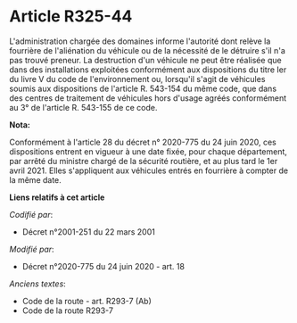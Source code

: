 # Article R325-44

L'administration chargée des domaines informe l'autorité dont relève la fourrière de l'aliénation du véhicule ou de la
nécessité de le détruire s'il n'a pas trouvé preneur. La destruction d'un véhicule ne peut être réalisée que dans des
installations exploitées conformément aux dispositions du titre Ier du livre V du code de l'environnement ou, lorsqu'il
s'agit de véhicules soumis aux dispositions de l'article R. 543-154 du même code, que dans des centres de traitement de
véhicules hors d'usage agréés conformément au 3° de l'article R. 543-155 de ce code.

**Nota:**

Conformément à l'article 28 du décret n° 2020-775 du 24 juin 2020, ces dispositions entrent en vigueur à une date fixée, pour
chaque département, par arrêté du ministre chargé de la sécurité routière, et au plus tard le 1er avril 2021. Elles
s'appliquent aux véhicules entrés en fourrière à compter de la même date.

**Liens relatifs à cet article**

_Codifié par_:

  - Décret n°2001-251 du 22 mars 2001

_Modifié par_:

  - Décret n°2020-775 du 24 juin 2020 - art. 18

_Anciens textes_:

  - Code de la route - art. R293-7 (Ab)
  - Code de la route R293-7
